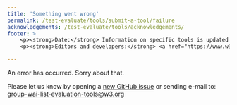 ```yaml
---
title: 'Something went wrong'
permalink: /test-evaluate/tools/submit-a-tool/failure
acknowledgements: /test-evaluate/tools/acknowledgements/
footer: >
    <p><strong>Date:</strong> Information on specific tools is updated frequently, as we receive it. In the information for each tool there is a last updated date. The Evaluation Tools List user interface was updated in December 2023.</p>
    <p><strong>Editors and developers:</strong> <a href="https://www.w3.org/People/kevin/">Kevin White</a>, Michel Hansma, and Vera Lange. <strong>Content maintainers:</strong> José Ramón Hilera González and Len Beasley. ACKNOWLEDGEMENTS lists previous contributors, previous editors, and funders.</p>

---
```


An error has occurred. Sorry about that.

Please let us know by opening a [new GitHub issue](https://github.com/w3c/wai-evaluation-tools-list/issues/new) or sending e-mail to: [group-wai-list-evaluation-tools@w3.org](mailto:group-wai-list-evaluation-tools@w3.org?subject=Something%20went%20wrong)